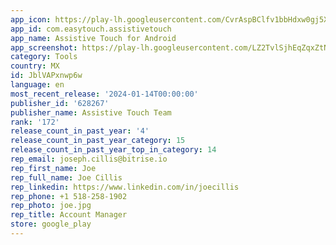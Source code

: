 ```yaml
---
app_icon: https://play-lh.googleusercontent.com/CvrAspBClfv1bbHdxw0gj5XBHenMECqVpT-0sdIX7aqnGj6CxqDKwHNLKPIzToRj7g
app_id: com.easytouch.assistivetouch
app_name: Assistive Touch for Android
app_screenshot: https://play-lh.googleusercontent.com/LZ2TvlSjhEqZqxZtNquduRz5si1wjf_JGGCE-PYZQjvS5onLvA6TwquvcoBmALNVa4o5
category: Tools
country: MX
id: JblVAPxnwp6w
language: en
most_recent_release: '2024-01-14T00:00:00'
publisher_id: '628267'
publisher_name: Assistive Touch Team
rank: '172'
release_count_in_past_year: '4'
release_count_in_past_year_category: 15
release_count_in_past_year_top_in_category: 14
rep_email: joseph.cillis@bitrise.io
rep_first_name: Joe
rep_full_name: Joe Cillis
rep_linkedin: https://www.linkedin.com/in/joecillis
rep_phone: +1 518-258-1902
rep_photo: joe.jpg
rep_title: Account Manager
store: google_play
---
```

